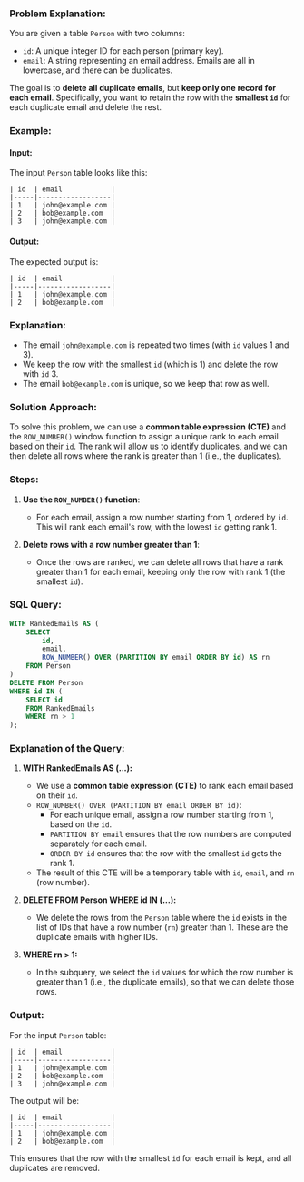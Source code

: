 ### Problem Explanation:

You are given a table `Person` with two columns:
- `id`: A unique integer ID for each person (primary key).
- `email`: A string representing an email address. Emails are all in lowercase, and there can be duplicates.

The goal is to **delete all duplicate emails**, but **keep only one record for each email**. Specifically, you want to retain the row with the **smallest `id`** for each duplicate email and delete the rest.

### Example:

#### Input:
The input `Person` table looks like this:
```
| id  | email            |
|-----|------------------|
| 1   | john@example.com |
| 2   | bob@example.com  |
| 3   | john@example.com |
  ```
#### Output:
The expected output is:
```
| id  | email            |
|-----|------------------|
| 1   | john@example.com |
| 2   | bob@example.com  |
```
### Explanation:

- The email `john@example.com` is repeated two times (with `id` values 1 and 3). 
- We keep the row with the smallest `id` (which is 1) and delete the row with `id` 3.
- The email `bob@example.com` is unique, so we keep that row as well.

### Solution Approach:

To solve this problem, we can use a **common table expression (CTE)** and the `ROW_NUMBER()` window function to assign a unique rank to each email based on their `id`. The rank will allow us to identify duplicates, and we can then delete all rows where the rank is greater than 1 (i.e., the duplicates).

### Steps:
1. **Use the `ROW_NUMBER()` function**:
   - For each email, assign a row number starting from 1, ordered by `id`. This will rank each email's row, with the lowest `id` getting rank 1.
   
2. **Delete rows with a row number greater than 1**:
   - Once the rows are ranked, we can delete all rows that have a rank greater than 1 for each email, keeping only the row with rank 1 (the smallest `id`).

### SQL Query:

```sql
WITH RankedEmails AS (
    SELECT
        id,
        email,
        ROW_NUMBER() OVER (PARTITION BY email ORDER BY id) AS rn
    FROM Person
)
DELETE FROM Person
WHERE id IN (
    SELECT id
    FROM RankedEmails
    WHERE rn > 1
);
```

### Explanation of the Query:

1. **WITH RankedEmails AS (...):**
   - We use a **common table expression (CTE)** to rank each email based on their `id`.
   - `ROW_NUMBER() OVER (PARTITION BY email ORDER BY id)`:
     - For each unique email, assign a row number starting from 1, based on the `id`.
     - `PARTITION BY email` ensures that the row numbers are computed separately for each email.
     - `ORDER BY id` ensures that the row with the smallest `id` gets the rank 1.
   - The result of this CTE will be a temporary table with `id`, `email`, and `rn` (row number).

2. **DELETE FROM Person WHERE id IN (...):**
   - We delete the rows from the `Person` table where the `id` exists in the list of IDs that have a row number (`rn`) greater than 1. These are the duplicate emails with higher IDs.

3. **WHERE rn > 1:**
   - In the subquery, we select the `id` values for which the row number is greater than 1 (i.e., the duplicate emails), so that we can delete those rows.

### Output:

For the input `Person` table:
```
| id  | email            |
|-----|------------------|
| 1   | john@example.com |
| 2   | bob@example.com  |
| 3   | john@example.com |
```
The output will be:
```
| id  | email            |
|-----|------------------|
| 1   | john@example.com |
| 2   | bob@example.com  |
```
This ensures that the row with the smallest `id` for each email is kept, and all duplicates are removed.